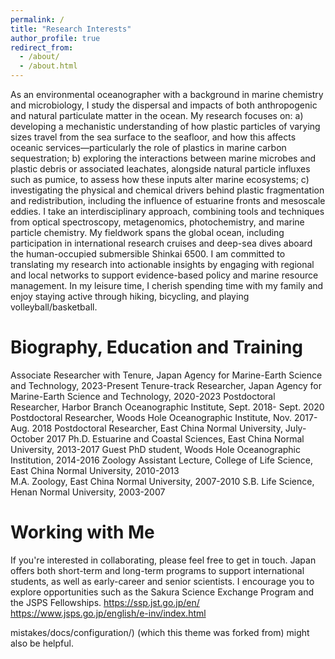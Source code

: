 ```yaml
---
permalink: /
title: "Research Interests"
author_profile: true
redirect_from: 
  - /about/
  - /about.html
---
```

As an environmental oceanographer with a background in marine chemistry and microbiology, I study the dispersal and impacts of both anthropogenic and natural particulate matter in the ocean. My research focuses on: a) developing a mechanistic understanding of how plastic particles of varying sizes travel from the sea surface to the seafloor, and how this affects oceanic services—particularly the role of plastics in marine carbon sequestration; b) exploring the interactions between marine microbes and plastic debris or associated leachates, alongside natural particle influxes such as pumice, to assess how these inputs alter marine ecosystems; c) investigating the physical and chemical drivers behind plastic fragmentation and redistribution, including the influence of estuarine fronts and mesoscale eddies.
I take an interdisciplinary approach, combining tools and techniques from optical spectroscopy, metagenomics, photochemistry, and marine particle chemistry. My fieldwork spans the global ocean, including participation in international research cruises and deep-sea dives aboard the human-occupied submersible Shinkai 6500. I am committed to translating my research into actionable insights by engaging with regional and local networks to support evidence-based policy and marine resource management. In my leisure time, I cherish spending time with my family and enjoy staying active through hiking, bicycling, and playing volleyball/basketball.  

Biography, Education and Training
======
Associate Researcher with Tenure, Japan Agency for Marine-Earth Science and Technology, 2023-Present
Tenure-track Researcher, Japan Agency for Marine-Earth Science and Technology, 2020-2023
Postdoctoral Researcher, Harbor Branch Oceanographic Institute, Sept. 2018- Sept. 2020
Postdoctoral Researcher, Woods Hole Oceanographic Institute, Nov. 2017- Aug. 2018
Postdoctoral Researcher, East China Normal University, July-October 2017
Ph.D. Estuarine and Coastal Sciences, East China Normal University, 2013-2017
Guest PhD student, Woods Hole Oceanographic Institution, 2014-2016
Zoology Assistant Lecture, College of Life Science, East China Normal University, 2010-2013   
M.A. Zoology, East China Normal University, 2007-2010
S.B. Life Science, Henan Normal University, 2003-2007

Working with Me
======
If you're interested in collaborating, please feel free to get in touch. Japan offers both short-term and long-term programs to support international students, as well as early-career and senior scientists. I encourage you to explore opportunities such as the Sakura Science Exchange Program and the JSPS Fellowships.
   https://ssp.jst.go.jp/en/
   https://www.jsps.go.jp/english/e-inv/index.html

mistakes/docs/configuration/) (which this theme was forked from) might also be helpful.
